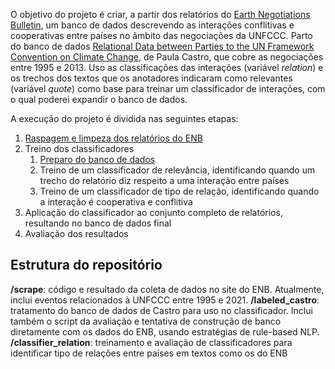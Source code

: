 O objetivo do projeto é criar, a partir dos relatórios do [Earth Negotiations Bulletin](https://enb.iisd.org/), um banco de dados descrevendo as interações conflitivas e cooperativas entre países no âmbito das negociações da UNFCCC. 
Parto do banco de dados [Relational Data between Parties to the UN Framework Convention on Climate Change](https://doi.org/10.7910/DVN/IVLEHB), de Paula Castro, que cobre as negociações entre 1995 e 2013. Uso as classificações das interações (variável _relation_) e os trechos dos textos que os anotadores indicaram como relevantes (variável _quote_) como base para treinar um classificador de interações, com o qual poderei expandir o banco de dados.

A execução do projeto é dividida nas seguintes etapas:

1. [Raspagem e limpeza dos relatórios do ENB](/scrape)
2. Treino dos classificadores
    1. [Preparo do banco de dados](/labeled_castro)
    2. Treino de um classificador de relevância, identificando quando um trecho do relatório diz respeito a uma interação entre países
    3. Treino de um classificador de tipo de relação, identificando quando a interação é cooperativa e conflitiva 
4. Aplicação do classificador ao conjunto completo de relatórios, resultando no banco de dados final
5. Avaliação dos resultados

## Estrutura do repositório
**/scrape**: código e resultado da coleta de dados no site do ENB. Atualmente, inclui eventos relacionados à UNFCCC entre 1995 e 2021.
**/labeled_castro**: tratamento do banco de dados de Castro para uso no classificador. Inclui também o script da avaliação e tentativa de construção de banco diretamente com os dados do ENB, usando estratégias de rule-based NLP.
**/classifier_relation**: treinamento e avaliação de classificadores para identificar tipo de relações entre países em textos como os do ENB
